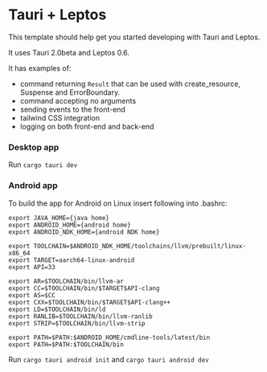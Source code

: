 # Tauri + Leptos

This template should help get you started developing with Tauri and Leptos.

It uses Tauri 2.0beta and Leptos 0.6.

It has examples of:

* command returning `Result` that can be used with create_resource, Suspense and ErrorBoundary.
* command accepting no arguments
* sending events to the front-end
* tailwind CSS integration
* logging on both front-end and back-end

### Desktop app

Run `cargo tauri dev`

### Android app

To build the app for Android on Linux insert following into .bashrc:

```
export JAVA_HOME={java home}
export ANDROID_HOME={android home}
export ANDROID_NDK_HOME={android NDK home}

export TOOLCHAIN=$ANDROID_NDK_HOME/toolchains/llvm/prebuilt/linux-x86_64
export TARGET=aarch64-linux-android
export API=33

export AR=$TOOLCHAIN/bin/llvm-ar
export CC=$TOOLCHAIN/bin/$TARGET$API-clang
export AS=$CC
export CXX=$TOOLCHAIN/bin/$TARGET$API-clang++
export LD=$TOOLCHAIN/bin/ld
export RANLIB=$TOOLCHAIN/bin/llvm-ranlib
export STRIP=$TOOLCHAIN/bin/llvm-strip

export PATH=$PATH:$ANDROID_HOME/cmdline-tools/latest/bin
export PATH=$PATH:$TOOLCHAIN/bin
```


Run `cargo tauri android init` and `cargo tauri android dev`
